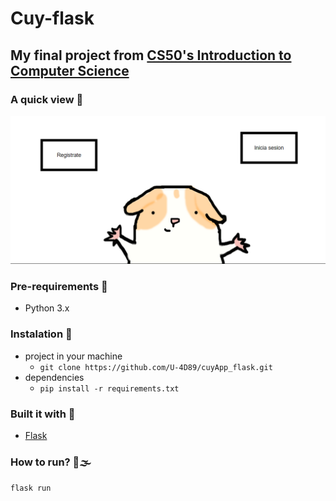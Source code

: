 # Cuy-flask
My final project from [CS50's Introduction to Computer Science](https://www.edx.org/es/course/introduction-computer-science-harvardx-cs50x)
---


### A quick view 👀
 ![Homepage](photos/readme/homepage.png "homepage")
 
 
### Pre-requirements 📝
- Python 3.x


### Instalation 🔧
 - project in your machine
    - ```git clone https://github.com/U-4D89/cuyApp_flask.git```
 - dependencies
    - ```pip install -r requirements.txt```


### Built it with 🔨
- [Flask](https://flask.palletsprojects.com/en/2.0.x/)



### How to run? 🚗🌫
 ```flask run```
